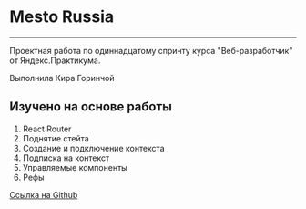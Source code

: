 # Mesto Russia
---
Проектная работа по одиннадцатому спринту курса "Веб-разработчик" от Яндекс.Практикума.

Выполнила Кира Горинчой

**Изучено на основе работы**
---
1. React Router
2. Поднятие стейта
3. Создание и подключение контекста
4. Подписка на контекст
5. Управляемые компоненты
6. Рефы

[Ссылка на Github](https://paradoxicallly.github.io/mesto/)